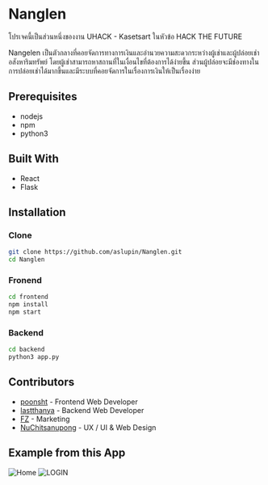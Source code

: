 # Nanglen

โปรเจคนี้เป็นส่วนหนึ่งของงาน UHACK - Kasetsart ในหัวข้อ HACK THE FUTURE

Nangelen เป็นตัวกลางที่คอยจัดการทางการเงินและอำนวยความสะดวกระหว่างผู้เช่าและผู้ปล่อยเช่าอสังหาริมทรัพย์ โดยผู้เช่าสามารถหาสถานที่ในเงื่อนไขที่ต้องการได้ง่ายขึ้น ส่วนผู้ปล่อยจะมีช่องทางในการปล่อยเช่าได้มากขึ้นและมีระบบที่คอยจัดการในเรื่องการเงินให้เป็นเรื่องง่าย

## Prerequisites

- nodejs
- npm
- python3

## Built With

- React
- Flask

## Installation

### Clone

```bash
git clone https://github.com/aslupin/Nanglen.git
cd Nanglen
```

### Fronend

```bash
cd frontend
npm install
npm start
```

### Backend

```bash
cd backend
python3 app.py
```

## Contributors

- [poonsht](https://github.com/aslupin) - Frontend Web Developer
- [lastthanya](https://github.com/lastthanya) - Backend Web Developer
- [FZ](https://github.com/fordtheerathat) - Marketing
- [NuChitsanupong](https://github.com/NuChitsanupong) - UX / UI & Web Design

## Example from this App

![Home](https://i.imgur.com/eSdyUJC.jpg)
![LOGIN](https://i.imgur.com/T2WY9NX.jpg)
